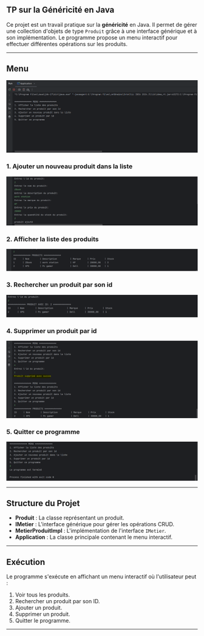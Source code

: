 ## TP sur la Généricité en Java

Ce projet est un travail pratique sur la **généricité** en Java. Il permet de gérer une collection d'objets de type `Produit` grâce à une interface générique et à son implémentation. Le programme propose un menu interactif pour effectuer différentes opérations sur les produits.

---

## Menu
![Afficher Menu](captures/afficher-menu.png)

### 1. Ajouter un nouveau produit dans la liste
![Ajouter Produit](captures/ajouter-produit.png)

### 2. Afficher la liste des produits
![Afficher Produits](captures/afficher-produits.png)
### 3. Rechercher un produit par son id
![Afficher Produit](captures/afficher-produit.png)


### 4. Supprimer un produit par id
![Suppression Produit](captures/suppresion.png)

### 5. Quitter ce programme
![Fin Programme](captures/endpng.png)

---

## Structure du Projet

- **Produit** : La classe représentant un produit.
- **IMetier** : L'interface générique pour gérer les opérations CRUD.
- **MetierProduitImpl** : L'implémentation de l'interface `IMetier`.
- **Application** : La classe principale contenant le menu interactif.

---

## Exécution

Le programme s'exécute en affichant un menu interactif où l'utilisateur peut :
1. Voir tous les produits.
2. Rechercher un produit par son ID.
3. Ajouter un produit.
4. Supprimer un produit.
5. Quitter le programme.

---

